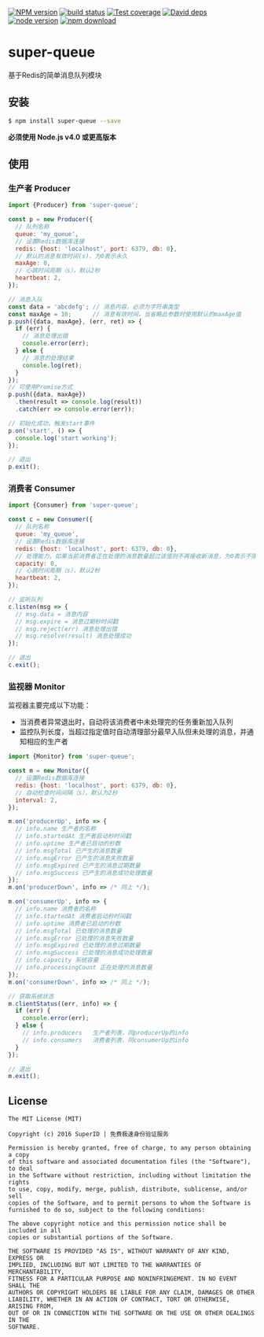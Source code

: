 [![NPM version][npm-image]][npm-url]
[![build status][travis-image]][travis-url]
[![Test coverage][coveralls-image]][coveralls-url]
[![David deps][david-image]][david-url]
[![node version][node-image]][node-url]
[![npm download][download-image]][download-url]

[npm-image]: https://img.shields.io/npm/v/super-queue.svg?style=flat-square
[npm-url]: https://npmjs.org/package/super-queue
[travis-image]: https://img.shields.io/travis/SuperID/super-queue.svg?style=flat-square
[travis-url]: https://travis-ci.org/SuperID/super-queue
[coveralls-image]: https://img.shields.io/coveralls/SuperID/super-queue.svg?style=flat-square
[coveralls-url]: https://coveralls.io/r/SuperID/super-queue?branch=master
[david-image]: https://img.shields.io/david/SuperID/super-queue.svg?style=flat-square
[david-url]: https://david-dm.org/SuperID/super-queue
[node-image]: https://img.shields.io/badge/node.js-%3E=_4.0-green.svg?style=flat-square
[node-url]: http://nodejs.org/download/
[download-image]: https://img.shields.io/npm/dm/super-queue.svg?style=flat-square
[download-url]: https://npmjs.org/package/super-queue

# super-queue
基于Redis的简单消息队列模块

## 安装

```bash
$ npm install super-queue --save
```

**必须使用 Node.js v4.0 或更高版本**

## 使用

### 生产者 Producer

```javascript
import {Producer} from 'super-queue';

const p = new Producer({
  // 队列名称
  queue: 'my_queue',
  // 设置Redis数据库连接
  redis: {host: 'localhost', port: 6379, db: 0},
  // 默认的消息有效时间(s)，为0表示永久
  maxAge: 0,
  // 心跳时间周期（s），默认2秒
  heartbeat: 2,
});

// 消息入队
const data = 'abcdefg'; // 消息内容，必须为字符串类型
const maxAge = 10;      // 消息有效时间，当省略此参数时使用默认的maxAge值
p.push({data, maxAge}, (err, ret) => {
  if (err) {
    // 消息处理出错
    console.error(err);
  } else {
    // 消息的处理结果
    console.log(ret);
  }
});
// 可使用Promise方式
p.push({data, maxAge})
  .then(result => console.log(result))
  .catch(err => console.error(err));

// 初始化成功，触发start事件
p.on('start', () => {
  console.log('start working');
});

// 退出
p.exit();
```

### 消费者 Consumer

```javascript
import {Consumer} from 'super-queue';

const c = new Consumer({
  // 队列名称
  queue: 'my_queue',
  // 设置Redis数据库连接
  redis: {host: 'localhost', port: 6379, db: 0},
  // 处理能力，如果当前消费者正在处理的消息数量超过该值则不再接收新消息，为0表示不限制
  capacity: 0,
  // 心跳时间周期（s），默认2秒
  heartbeat: 2,
});

// 监听队列
c.listen(msg => {
  // msg.data = 消息内容
  // msg.expire = 消息过期秒时间戳
  // msg.reject(err) 消息处理出错
  // msg.resolve(result) 消息处理成功
});

// 退出
c.exit();
```

### 监视器 Monitor

监视器主要完成以下功能：

+ 当消费者异常退出时，自动将该消费者中未处理完的任务重新加入队列
+ 监控队列长度，当超过指定值时自动清理部分最早入队但未处理的消息，并通知相应的生产者

```javascript
import {Monitor} from 'super-queue';

const m = new Monitor({
  // 设置Redis数据库连接
  redis: {host: 'localhost', port: 6379, db: 0},
  // 自动检查时间间隔（s），默认为2秒
  interval: 2,
});

m.on('producerUp', info => {
  // info.name 生产者的名称
  // info.startedAt 生产者启动秒时间戳
  // info.uptime 生产者已启动的秒数
  // info.msgTotal 已产生的消息数量
  // info.msgError 已产生的消息失败数量
  // info.msgExpired 已产生的消息过期数量
  // info.msgSuccess 已产生的消息成功处理数量
});
m.on('producerDown', info => /* 同上 */);

m.on('consumerUp', info => {
  // info.name 消费者的名称
  // info.startedAt 消费者启动秒时间戳
  // info.uptime 消费者已启动的秒数
  // info.msgTotal 已处理的消息数量
  // info.msgError 已处理的消息失败数量
  // info.msgExpired 已处理的消息过期数量
  // info.msgSuccess 已处理的消息成功处理数量
  // info.capacity 系统容量
  // info.processingCount 正在处理的消息数量
});
m.on('consumerDown', info => /* 同上 */);

// 获取系统状态
m.clientStatus((err, info) => {
  if (err) {
    console.error(err);
  } else {
    // info.producers   生产者列表，同producerUp的info
    // info.consumers   消费者列表，同consumerUp的info
  }
});

// 退出
m.exit();
```

## License

```
The MIT License (MIT)

Copyright (c) 2016 SuperID | 免费极速身份验证服务

Permission is hereby granted, free of charge, to any person obtaining a copy
of this software and associated documentation files (the "Software"), to deal
in the Software without restriction, including without limitation the rights
to use, copy, modify, merge, publish, distribute, sublicense, and/or sell
copies of the Software, and to permit persons to whom the Software is
furnished to do so, subject to the following conditions:

The above copyright notice and this permission notice shall be included in all
copies or substantial portions of the Software.

THE SOFTWARE IS PROVIDED "AS IS", WITHOUT WARRANTY OF ANY KIND, EXPRESS OR
IMPLIED, INCLUDING BUT NOT LIMITED TO THE WARRANTIES OF MERCHANTABILITY,
FITNESS FOR A PARTICULAR PURPOSE AND NONINFRINGEMENT. IN NO EVENT SHALL THE
AUTHORS OR COPYRIGHT HOLDERS BE LIABLE FOR ANY CLAIM, DAMAGES OR OTHER
LIABILITY, WHETHER IN AN ACTION OF CONTRACT, TORT OR OTHERWISE, ARISING FROM,
OUT OF OR IN CONNECTION WITH THE SOFTWARE OR THE USE OR OTHER DEALINGS IN THE
SOFTWARE.
```
